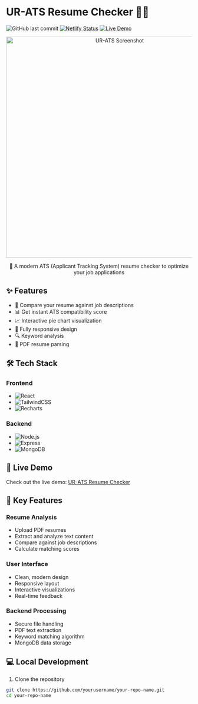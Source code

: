 # UR-ATS Resume Checker 📄✨

![GitHub last commit](https://img.shields.io/github/last-commit/yourusername/your-repo-name)
[![Netlify Status](https://api.netlify.com/api/v1/badges/your-netlify-badge/deploy-status)](https://app.netlify.com/sites/comforting-youtiao-3c29ef/deploys)
[![Live Demo](https://img.shields.io/badge/demo-online-green.svg)](https://comforting-youtiao-3c29ef.netlify.app/)

<div align="center">
  <img src="path-to-your-project-screenshot.png" alt="UR-ATS Screenshot" width="600px">
  
  🚀 A modern ATS (Applicant Tracking System) resume checker to optimize your job applications
</div>

## ✨ Features

- 📝 Compare your resume against job descriptions
- 📊 Get instant ATS compatibility score
- 📈 Interactive pie chart visualization
- 📱 Fully responsive design
- 🔍 Keyword analysis
- 💾 PDF resume parsing

## 🛠️ Tech Stack

### Frontend
- ![React](https://img.shields.io/badge/React-20232A?style=for-the-badge&logo=react&logoColor=61DAFB)
- ![TailwindCSS](https://img.shields.io/badge/Tailwind_CSS-38B2AC?style=for-the-badge&logo=tailwind-css&logoColor=white)
- ![Recharts](https://img.shields.io/badge/Recharts-22B5BF?style=for-the-badge&logo=chart.js&logoColor=white)

### Backend
- ![Node.js](https://img.shields.io/badge/Node.js-43853D?style=for-the-badge&logo=node.js&logoColor=white)
- ![Express](https://img.shields.io/badge/Express.js-404D59?style=for-the-badge)
- ![MongoDB](https://img.shields.io/badge/MongoDB-4EA94B?style=for-the-badge&logo=mongodb&logoColor=white)

## 🚀 Live Demo

Check out the live demo: [UR-ATS Resume Checker](https://comforting-youtiao-3c29ef.netlify.app/)

## 🌟 Key Features

### Resume Analysis
- Upload PDF resumes
- Extract and analyze text content
- Compare against job descriptions
- Calculate matching scores

### User Interface
- Clean, modern design
- Responsive layout
- Interactive visualizations
- Real-time feedback

### Backend Processing
- Secure file handling
- PDF text extraction
- Keyword matching algorithm
- MongoDB data storage

## 💻 Local Development

1. Clone the repository
```bash
git clone https://github.com/yourusername/your-repo-name.git
cd your-repo-name
